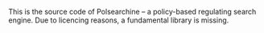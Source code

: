 This is the source code of Polsearchine – a policy-based regulating search engine. Due to licencing reasons, a fundamental library is missing.
